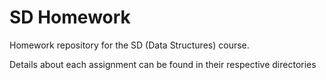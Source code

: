# SD Homework
Homework repository for the SD (Data Structures) course.

Details about each assignment can be found in their respective directories
